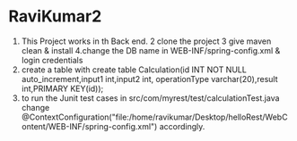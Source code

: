 # RaviKumar2
1. This Project works in th Back end.
2 clone the project
3 give maven clean & install
4.change the DB name in WEB-INF/spring-config.xml & login credentials
5. create a table with create table Calculation(id INT NOT NULL auto_increment,input1 int,input2 int, operationType varchar(20),result int,PRIMARY KEY(id));
6. to run the Junit test cases in src/com/myrest/test/calculationTest.java 
change 
@ContextConfiguration("file:/home/ravikumar/Desktop/helloRest/WebContent/WEB-INF/spring-config.xml") accordingly.
